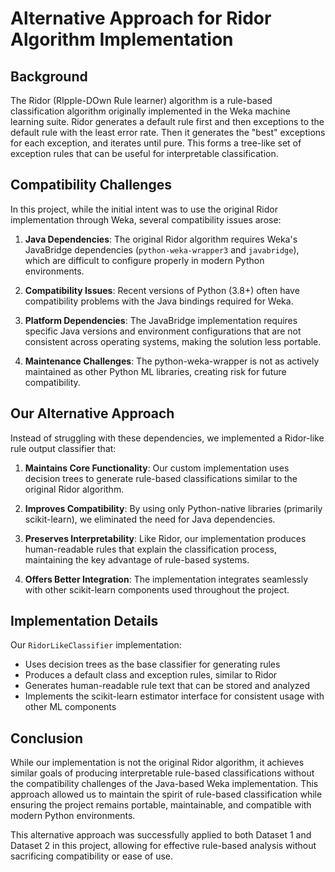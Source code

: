 # Alternative Approach for Ridor Algorithm Implementation

## Background

The Ridor (RIpple-DOwn Rule learner) algorithm is a rule-based classification algorithm originally implemented in the Weka machine learning suite. Ridor generates a default rule first and then exceptions to the default rule with the least error rate. Then it generates the "best" exceptions for each exception, and iterates until pure. This forms a tree-like set of exception rules that can be useful for interpretable classification.

## Compatibility Challenges

In this project, while the initial intent was to use the original Ridor implementation through Weka, several compatibility issues arose:

1. **Java Dependencies**: The original Ridor algorithm requires Weka's JavaBridge dependencies (`python-weka-wrapper3` and `javabridge`), which are difficult to configure properly in modern Python environments.

2. **Compatibility Issues**: Recent versions of Python (3.8+) often have compatibility problems with the Java bindings required for Weka.

3. **Platform Dependencies**: The JavaBridge implementation requires specific Java versions and environment configurations that are not consistent across operating systems, making the solution less portable.

4. **Maintenance Challenges**: The python-weka-wrapper is not as actively maintained as other Python ML libraries, creating risk for future compatibility.

## Our Alternative Approach

Instead of struggling with these dependencies, we implemented a Ridor-like rule output classifier that:

1. **Maintains Core Functionality**: Our custom implementation uses decision trees to generate rule-based classifications similar to the original Ridor algorithm.

2. **Improves Compatibility**: By using only Python-native libraries (primarily scikit-learn), we eliminated the need for Java dependencies.

3. **Preserves Interpretability**: Like Ridor, our implementation produces human-readable rules that explain the classification process, maintaining the key advantage of rule-based systems.

4. **Offers Better Integration**: The implementation integrates seamlessly with other scikit-learn components used throughout the project.

## Implementation Details

Our `RidorLikeClassifier` implementation:

- Uses decision trees as the base classifier for generating rules
- Produces a default class and exception rules, similar to Ridor
- Generates human-readable rule text that can be stored and analyzed
- Implements the scikit-learn estimator interface for consistent usage with other ML components

## Conclusion

While our implementation is not the original Ridor algorithm, it achieves similar goals of producing interpretable rule-based classifications without the compatibility challenges of the Java-based Weka implementation. This approach allowed us to maintain the spirit of rule-based classification while ensuring the project remains portable, maintainable, and compatible with modern Python environments.

This alternative approach was successfully applied to both Dataset 1 and Dataset 2 in this project, allowing for effective rule-based analysis without sacrificing compatibility or ease of use. 
